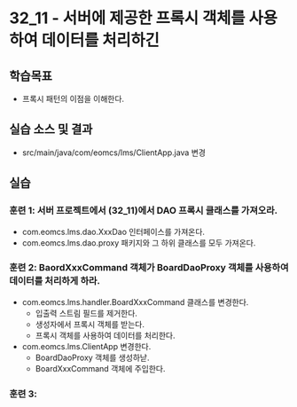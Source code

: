 # 32_11 - 서버에 제공한 프록시 객체를 사용하여 데이터를 처리하긴

## 학습목표

- 프록시 패턴의 이점을 이해한다.

## 실습 소스 및 결과

- src/main/java/com/eomcs/lms/ClientApp.java 변경

## 실습  

### 훈련 1: 서버 프로젝트에서 (32_11)에서 DAO 프록시 클래스를 가져오라.

- com.eomcs.lms.dao.XxxDao 인터페이스를 가져온다.
- com.eomcs.lms.dao.proxy 패키지와 그 하위 클래스를 모두 가져온다.

 
### 훈련 2: BaordXxxCommand 객체가 BoardDaoProxy 객체를 사용하여 데이터를 처리하게 하라.   

- com.eomcs.lms.handler.BoardXxxCommand 클래스를 변경한다.
  - 입출력 스트림 필드를 제거한다.
  - 생성자에서 프록시 객체를 받는다.
  - 프록시 객체를 사용하여 데이터를 처리한다.
- com.eomcs.lms.ClientApp 변경한다.
  - BoardDaoProxy 객체를 생성하낟.
  - BoardXxxCommand 객체에 주입한다.

### 훈련 3: 